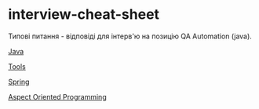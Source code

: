 # interview-cheat-sheet
Типові питання - відповіді для інтерв'ю на позицію QA Automation (java).

[Java](programming/java.md)

[Tools](programming/tools.md)

[Spring](programming/spring.md)

[Aspect Oriented Programming](programming/aop.md)